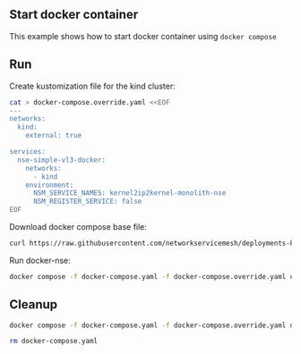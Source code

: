 ## Start docker container

This example shows how to start docker container using `docker compose`

## Run

Create kustomization file for the kind cluster:
```bash
cat > docker-compose.override.yaml <<EOF
---
networks:
  kind:
    external: true

services:
  nse-simple-vl3-docker:
    networks:
      - kind
    environment:
      NSM_SERVICE_NAMES: kernel2ip2kernel-monolith-nse
      NSM_REGISTER_SERVICE: false
EOF
```

Download docker compose base file:
```bash
curl https://raw.githubusercontent.com/networkservicemesh/deployments-k8s/ea65369958ed3653795226996d885dde744ec11a/apps/nse-simple-vl3-docker/docker-compose.yaml -o docker-compose.yaml
```

Run docker-nse:
```bash
docker compose -f docker-compose.yaml -f docker-compose.override.yaml up -d
```

## Cleanup

```bash
docker compose -f docker-compose.yaml -f docker-compose.override.yaml down
```
```bash
rm docker-compose.yaml
```
